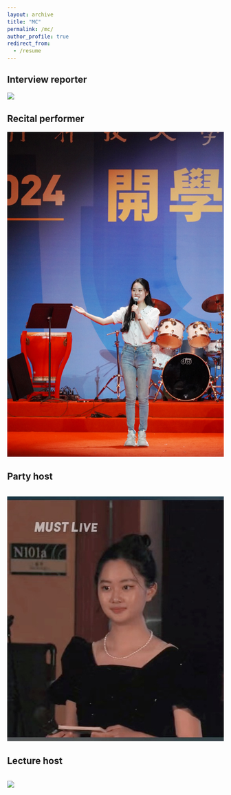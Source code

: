 ```yaml
---
layout: archive
title: "MC"
permalink: /mc/
author_profile: true
redirect_from:
  - /resume
---
```



Interview reporter
---
<img src="https://shijiahuang0304.github.io/ShijiaHuang.github.io/images/interview%20reporter.png" >

Recital performer
---
<img src='https://github.com/ShijiaHuang0304/ShijiaHuang.github.io/blob/master/images/recital%20performer.png'>

Party host
---
<br/><img src='/images/Party host.png'>

Lecture host
---
<br/><img src='/images/Lecture host.png'>

